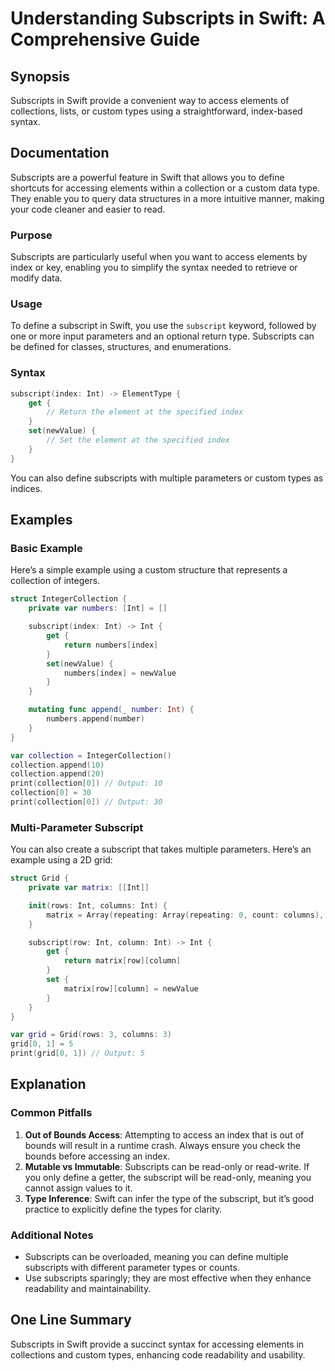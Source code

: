 <!--
Meta Description: # Understanding Subscripts in Swift: A Comprehensive Guide ## Synopsis Subscripts in Swift provide a convenient way to access elements of collections,...
Meta Keywords: subscripts, you, int, index, swift
-->

# Understanding Subscripts in Swift: A Comprehensive Guide

## Synopsis
Subscripts in Swift provide a convenient way to access elements of collections, lists, or custom types using a straightforward, index-based syntax.

## Documentation
Subscripts are a powerful feature in Swift that allows you to define shortcuts for accessing elements within a collection or a custom data type. They enable you to query data structures in a more intuitive manner, making your code cleaner and easier to read.

### Purpose
Subscripts are particularly useful when you want to access elements by index or key, enabling you to simplify the syntax needed to retrieve or modify data.

### Usage
To define a subscript in Swift, you use the `subscript` keyword, followed by one or more input parameters and an optional return type. Subscripts can be defined for classes, structures, and enumerations.

### Syntax
```swift
subscript(index: Int) -> ElementType {
    get {
        // Return the element at the specified index
    }
    set(newValue) {
        // Set the element at the specified index
    }
}
```

You can also define subscripts with multiple parameters or custom types as indices.

## Examples

### Basic Example
Here’s a simple example using a custom structure that represents a collection of integers.

```swift
struct IntegerCollection {
    private var numbers: [Int] = []

    subscript(index: Int) -> Int {
        get {
            return numbers[index]
        }
        set(newValue) {
            numbers[index] = newValue
        }
    }

    mutating func append(_ number: Int) {
        numbers.append(number)
    }
}

var collection = IntegerCollection()
collection.append(10)
collection.append(20)
print(collection[0]) // Output: 10
collection[0] = 30
print(collection[0]) // Output: 30
```

### Multi-Parameter Subscript
You can also create a subscript that takes multiple parameters. Here’s an example using a 2D grid:

```swift
struct Grid {
    private var matrix: [[Int]]

    init(rows: Int, columns: Int) {
        matrix = Array(repeating: Array(repeating: 0, count: columns), count: rows)
    }

    subscript(row: Int, column: Int) -> Int {
        get {
            return matrix[row][column]
        }
        set {
            matrix[row][column] = newValue
        }
    }
}

var grid = Grid(rows: 3, columns: 3)
grid[0, 1] = 5
print(grid[0, 1]) // Output: 5
```

## Explanation
### Common Pitfalls
1. **Out of Bounds Access**: Attempting to access an index that is out of bounds will result in a runtime crash. Always ensure you check the bounds before accessing an index.
2. **Mutable vs Immutable**: Subscripts can be read-only or read-write. If you only define a getter, the subscript will be read-only, meaning you cannot assign values to it.
3. **Type Inference**: Swift can infer the type of the subscript, but it’s good practice to explicitly define the types for clarity.

### Additional Notes
- Subscripts can be overloaded, meaning you can define multiple subscripts with different parameter types or counts.
- Use subscripts sparingly; they are most effective when they enhance readability and maintainability.

## One Line Summary
Subscripts in Swift provide a succinct syntax for accessing elements in collections and custom types, enhancing code readability and usability.